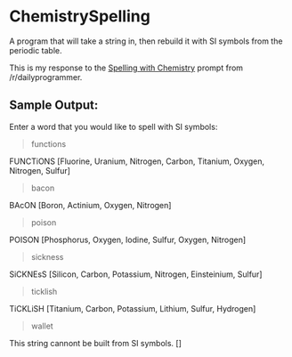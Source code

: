 # ChemistrySpelling
A program that will take a string in, then rebuild it with SI symbols from the periodic table.

This is my response to the [Spelling with Chemistry](https://www.reddit.com/r/dailyprogrammer/comments/5seexn/20170206_challenge_302_easy_spelling_with/) prompt from /r/dailyprogrammer.



## Sample Output:

Enter a word that you would like to spell with SI symbols:
>functions

FUNCTiONS [Fluorine, Uranium, Nitrogen, Carbon, Titanium, Oxygen, Nitrogen, Sulfur]

>bacon

BAcON [Boron, Actinium, Oxygen, Nitrogen]

>poison

POISON [Phosphorus, Oxygen, Iodine, Sulfur, Oxygen, Nitrogen]

>sickness

SiCKNEsS [Silicon, Carbon, Potassium, Nitrogen, Einsteinium, Sulfur]

>ticklish

TiCKLiSH [Titanium, Carbon, Potassium, Lithium, Sulfur, Hydrogen]

>wallet

This string cannont be built from SI symbols. []

